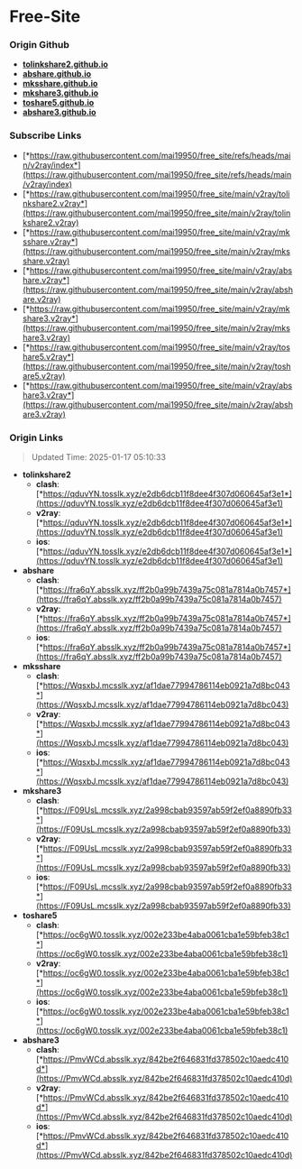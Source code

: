 # Free-Site

### Origin Github

- [**tolinkshare2.github.io**](https://github.com/tolinkshare2/tolinkshare2.github.io)
- [**abshare.github.io**](https://github.com/abshare/abshare.github.io)
- [**mksshare.github.io**](https://github.com/mksshare/mksshare.github.io)
- [**mkshare3.github.io**](https://github.com/mkshare3/mkshare3.github.io)
- [**toshare5.github.io**](https://github.com/toshare5/toshare5.github.io)
- [**abshare3.github.io**](https://github.com/abshare3/abshare3.github.io)

### Subscribe Links

- [*https://raw.githubusercontent.com/mai19950/free_site/refs/heads/main/v2ray/index*](https://raw.githubusercontent.com/mai19950/free_site/refs/heads/main/v2ray/index)
- [*https://raw.githubusercontent.com/mai19950/free_site/main/v2ray/tolinkshare2.v2ray*](https://raw.githubusercontent.com/mai19950/free_site/main/v2ray/tolinkshare2.v2ray)
- [*https://raw.githubusercontent.com/mai19950/free_site/main/v2ray/mksshare.v2ray*](https://raw.githubusercontent.com/mai19950/free_site/main/v2ray/mksshare.v2ray)
- [*https://raw.githubusercontent.com/mai19950/free_site/main/v2ray/abshare.v2ray*](https://raw.githubusercontent.com/mai19950/free_site/main/v2ray/abshare.v2ray)
- [*https://raw.githubusercontent.com/mai19950/free_site/main/v2ray/mkshare3.v2ray*](https://raw.githubusercontent.com/mai19950/free_site/main/v2ray/mkshare3.v2ray)
- [*https://raw.githubusercontent.com/mai19950/free_site/main/v2ray/toshare5.v2ray*](https://raw.githubusercontent.com/mai19950/free_site/main/v2ray/toshare5.v2ray)
- [*https://raw.githubusercontent.com/mai19950/free_site/main/v2ray/abshare3.v2ray*](https://raw.githubusercontent.com/mai19950/free_site/main/v2ray/abshare3.v2ray)

### Origin Links

> Updated Time: 2025-01-17 05:10:33

- **tolinkshare2**
  - **clash**: [*https://qduvYN.tosslk.xyz/e2db6dcb11f8dee4f307d060645af3e1*](https://qduvYN.tosslk.xyz/e2db6dcb11f8dee4f307d060645af3e1)
  - **v2ray**: [*https://qduvYN.tosslk.xyz/e2db6dcb11f8dee4f307d060645af3e1*](https://qduvYN.tosslk.xyz/e2db6dcb11f8dee4f307d060645af3e1)
  - **ios**: [*https://qduvYN.tosslk.xyz/e2db6dcb11f8dee4f307d060645af3e1*](https://qduvYN.tosslk.xyz/e2db6dcb11f8dee4f307d060645af3e1)
- **abshare**
  - **clash**: [*https://fra6qY.absslk.xyz/ff2b0a99b7439a75c081a7814a0b7457*](https://fra6qY.absslk.xyz/ff2b0a99b7439a75c081a7814a0b7457)
  - **v2ray**: [*https://fra6qY.absslk.xyz/ff2b0a99b7439a75c081a7814a0b7457*](https://fra6qY.absslk.xyz/ff2b0a99b7439a75c081a7814a0b7457)
  - **ios**: [*https://fra6qY.absslk.xyz/ff2b0a99b7439a75c081a7814a0b7457*](https://fra6qY.absslk.xyz/ff2b0a99b7439a75c081a7814a0b7457)
- **mksshare**
  - **clash**: [*https://WqsxbJ.mcsslk.xyz/af1dae77994786114eb0921a7d8bc043*](https://WqsxbJ.mcsslk.xyz/af1dae77994786114eb0921a7d8bc043)
  - **v2ray**: [*https://WqsxbJ.mcsslk.xyz/af1dae77994786114eb0921a7d8bc043*](https://WqsxbJ.mcsslk.xyz/af1dae77994786114eb0921a7d8bc043)
  - **ios**: [*https://WqsxbJ.mcsslk.xyz/af1dae77994786114eb0921a7d8bc043*](https://WqsxbJ.mcsslk.xyz/af1dae77994786114eb0921a7d8bc043)
- **mkshare3**
  - **clash**: [*https://F09UsL.mcsslk.xyz/2a998cbab93597ab59f2ef0a8890fb33*](https://F09UsL.mcsslk.xyz/2a998cbab93597ab59f2ef0a8890fb33)
  - **v2ray**: [*https://F09UsL.mcsslk.xyz/2a998cbab93597ab59f2ef0a8890fb33*](https://F09UsL.mcsslk.xyz/2a998cbab93597ab59f2ef0a8890fb33)
  - **ios**: [*https://F09UsL.mcsslk.xyz/2a998cbab93597ab59f2ef0a8890fb33*](https://F09UsL.mcsslk.xyz/2a998cbab93597ab59f2ef0a8890fb33)
- **toshare5**
  - **clash**: [*https://oc6gW0.tosslk.xyz/002e233be4aba0061cba1e59bfeb38c1*](https://oc6gW0.tosslk.xyz/002e233be4aba0061cba1e59bfeb38c1)
  - **v2ray**: [*https://oc6gW0.tosslk.xyz/002e233be4aba0061cba1e59bfeb38c1*](https://oc6gW0.tosslk.xyz/002e233be4aba0061cba1e59bfeb38c1)
  - **ios**: [*https://oc6gW0.tosslk.xyz/002e233be4aba0061cba1e59bfeb38c1*](https://oc6gW0.tosslk.xyz/002e233be4aba0061cba1e59bfeb38c1)
- **abshare3**
  - **clash**: [*https://PmvWCd.absslk.xyz/842be2f646831fd378502c10aedc410d*](https://PmvWCd.absslk.xyz/842be2f646831fd378502c10aedc410d)
  - **v2ray**: [*https://PmvWCd.absslk.xyz/842be2f646831fd378502c10aedc410d*](https://PmvWCd.absslk.xyz/842be2f646831fd378502c10aedc410d)
  - **ios**: [*https://PmvWCd.absslk.xyz/842be2f646831fd378502c10aedc410d*](https://PmvWCd.absslk.xyz/842be2f646831fd378502c10aedc410d)
